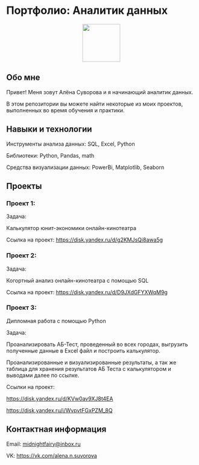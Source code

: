 # Портфолио: Аналитик данных
<div id="header" align="center">
  <img src="https://media.giphy.com/media/v1.Y2lkPTc5MGI3NjExYnc5dDd6Zml3ZG5neHIybWgzaWs1dTBhMmtoZ2JvdnZhemc2Ynd0cCZlcD12MV9pbnRlcm5hbF9naWZfYnlfaWQmY3Q9Zw/RijVbY7xTc0hO/giphy.gif" width="100"/>
</div>

## Обо мне

Привет! Меня зовут Алёна Суворова и я начинающий аналитик данных.

В этом репозитории вы можете найти некоторые из моих проектов, выполненных во время обучения и практики.



## Навыки и технологии

Инструменты анализа данных: SQL, Excel, Python

Библиотеки: Python, Pandas, math

Средства визуализации данных: PowerBi, Matplotlib, Seaborn

## Проекты


### Проект 1:

Задача:

Калькулятор юнит-экономики онлайн-кинотеатра

Ссылка на проект: https://disk.yandex.ru/d/g2KMJsQi8awa5g

### Проект 2:

Задача:

Когортный анализ онлайн-кинотеатра с помощью SQL

Ссылка на проект: https://disk.yandex.ru/d/D9JXdGFYXWqM9g

### Проект 3:

Дипломная работа с помощью Python

Задача:

Проанализировать АБ-Тест, проведенный во всех городах, выгрузить полученные данные в Excel файл и построить калькулятор.

Проанализированные и визуализированные результаты, а так же таблица для хранения результатов АБ Теста с калькулятором и выводами далее по ссылке.

Ссылки на проект: 

https://disk.yandex.ru/d/KVw0av9XJ8t4EA  

https://disk.yandex.ru/i/WvpvtFGxPZM_8Q

## Контактная информация

Email: midnightfairy@inbox.ru

VK: https://vk.com/alena.n.suvorova

